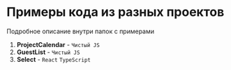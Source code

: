 # Примеры кода из разных проектов
Подробное описание внутри папок с примерами

1. **ProjectCalendar** - `Чистый JS` 
2. **GuestList** - `Чистый JS` 
2. **Select** - `React` `TypeScript`
